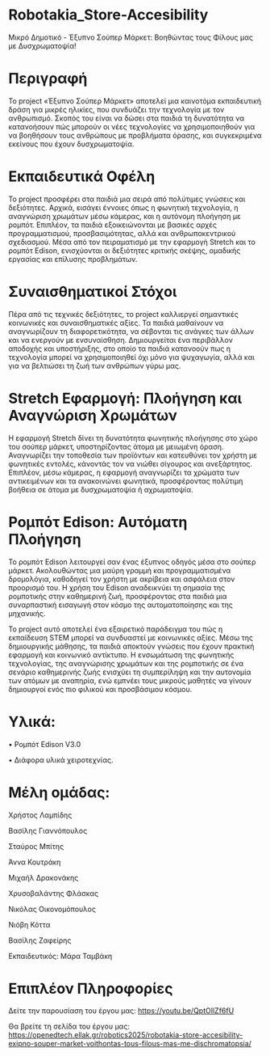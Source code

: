 # Robotakia_Store-Accesibility
 Μικρό Δημοτικό - Έξυπνο Σούπερ Μάρκετ: Βοηθώντας τους Φίλους μας με Δυσχρωματοψία!

# Περιγραφή
Το project «Έξυπνο Σούπερ Μάρκετ» αποτελεί μια καινοτόμα εκπαιδευτική δράση για μικρές ηλικίες, που συνδυάζει την τεχνολογία με τον ανθρωπισμό. Σκοπός του είναι να δώσει στα παιδιά τη δυνατότητα να κατανοήσουν πώς μπορούν οι νέες τεχνολογίες να χρησιμοποιηθούν για να βοηθήσουν τους ανθρώπους με προβλήματα όρασης, και συγκεκριμένα εκείνους που έχουν δυσχρωματοψία.

# Εκπαιδευτικά Οφέλη 
Το project προσφέρει στα παιδιά μια σειρά από πολύτιμες γνώσεις και δεξιότητες. Αρχικά, εισάγει έννοιες όπως η φωνητική τεχνολογία, η αναγνώριση χρωμάτων μέσω κάμερας, και η αυτόνομη πλοήγηση με ρομπότ. Επιπλέον, τα παιδιά εξοικειώνονται με βασικές αρχές προγραμματισμού, προσβασιμότητας, αλλά και ανθρωποκεντρικού σχεδιασμού. Μέσα από τον πειραματισμό με την εφαρμογή Stretch και το ρομπότ Edison, ενισχύονται οι δεξιότητες κριτικής σκέψης, ομαδικής εργασίας και επίλυσης προβλημάτων. 

# Συναισθηματικοί Στόχοι
Πέρα από τις τεχνικές δεξιότητες, το project καλλιεργεί σημαντικές κοινωνικές και συναισθηματικές αξίες. Τα παιδιά μαθαίνουν να αναγνωρίζουν τη διαφορετικότητα, να σέβονται τις ανάγκες των άλλων και να ενεργούν με ενσυναίσθηση. Δημιουργείται ένα περιβάλλον αποδοχής και υποστήριξης, στο οποίο τα παιδιά κατανοούν πως η τεχνολογία μπορεί να χρησιμοποιηθεί όχι μόνο για ψυχαγωγία, αλλά και για να βελτιώσει τη ζωή των ανθρώπων γύρω μας.  

# Stretch Εφαρμογή: Πλοήγηση και Αναγνώριση Χρωμάτων 
Η εφαρμογή Stretch δίνει τη δυνατότητα φωνητικής πλοήγησης στο χώρο του σούπερ μάρκετ, υποστηρίζοντας άτομα με μειωμένη όραση. Αναγνωρίζει την τοποθεσία των προϊόντων και κατευθύνει τον χρήστη με φωνητικές εντολές, κάνοντάς τον να νιώθει σίγουρος και ανεξάρτητος. Επιπλέον, μέσω κάμερας, η εφαρμογή αναγνωρίζει τα χρώματα των αντικειμένων και τα ανακοινώνει φωνητικά, προσφέροντας πολύτιμη βοήθεια σε άτομα με δυσχρωματοψία ή αχρωματοψία. 

# Ρομπότ Edison: Αυτόματη Πλοήγηση
Το ρομπότ Edison λειτουργεί σαν ένας έξυπνος οδηγός μέσα στο σούπερ μάρκετ. Ακολουθώντας μια μαύρη γραμμή και προγραμματισμένα δρομολόγια, καθοδηγεί τον χρήστη με ακρίβεια και ασφάλεια στον προορισμό του. Η χρήση του Edison αναδεικνύει τη σημασία της ρομποτικής στην καθημερινή ζωή, προσφέροντας στα παιδιά μια συναρπαστική εισαγωγή στον κόσμο της αυτοματοποίησης και της μηχανικής. 

Το project αυτό αποτελεί ένα εξαιρετικό παράδειγμα του πώς η εκπαίδευση STEM μπορεί να συνδυαστεί με κοινωνικές αξίες. Μέσω της δημιουργικής μάθησης, τα παιδιά αποκτούν γνώσεις που έχουν πρακτική εφαρμογή και κοινωνικό αντίκτυπο. Η ενσωμάτωση της φωνητικής τεχνολογίας, της αναγνώρισης χρωμάτων και της ρομποτικής σε ένα σενάριο καθημερινής ζωής ενισχύει τη συμπερίληψη και την αυτονομία των ατόμων με αναπηρία, ενώ εμπνέει τους μικρούς μαθητές να γίνουν δημιουργοί ενός πιο φιλικού και προσβάσιμου κόσμου. 

# Υλικά: 
• Ρομπότ Edison V3.0

• Διάφορα υλικά χειροτεχνίας. 

# Μέλη ομάδας:  

Χρήστος Λαμπίδης

Βασίλης Γιαννόπουλος

Σταύρος Μπίτης

Άννα Κουτράκη

Μιχαήλ Δρακονάκης

Χρυσοβαλάντης Φλάσκας

Νικόλας Οικονομόπουλος

Νιόβη Κόττα

Βασίλης Ζαφείρης

Εκπαιδευτικός: Μάρα Ταμβάκη

# Επιπλέον Πληροφορίες

Δείτε την παρουσίαση του έργου μας: 
https://youtu.be/QptOIlZf6fU

Θα βρείτε τη σελίδα του έργου μας: 
https://openedtech.ellak.gr/robotics2025/robotakia-store-accesibility-exipno-souper-market-voithontas-tous-filous-mas-me-dischromatopsia/